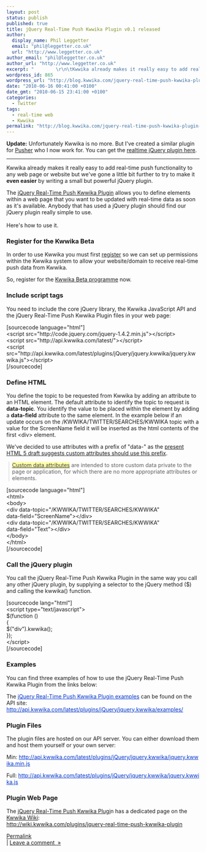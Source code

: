 ```yaml
---
layout: post
status: publish
published: true
title: jQuery Real-Time Push Kwwika Plugin v0.1 released
author:
  display_name: Phil Leggetter
  email: "phil@leggetter.co.uk"
  url: "http://www.leggetter.co.uk"
author_email: "phil@leggetter.co.uk"
author_url: "http://www.leggetter.co.uk"
excerpt: "        \r\n\tKwwika already makes it really easy to add real-time push functionality to any web page or website but we've gone a little bit further to try to make it even easier\_by writing a small but powerful jQuery plugin.\r\n\_\r\nThe jQuery Real-Time Push..."
wordpress_id: 865
wordpress_url: "http://blog.kwwika.com/jquery-real-time-push-kwwika-plugin-v01-relea"
date: "2010-06-16 00:41:00 +0100"
date_gmt: "2010-06-15 23:41:00 +0100"
categories:
  - Twitter
tags:
  - real-time web
  - Kwwika
permalink: "http://blog.kwwika.com/jquery-real-time-push-kwwika-plugin-v01-relea"
---
```


<p><strong>Update:</strong> Unfortunately Kwwika is no more. But I've created a similar plugin for <a href="http://pusher.com">Pusher</a> who I now work for. You can get the <a href="https://github.com/leggetter/jquery.realtime">realtime jQuery plugin here</a>.</p>
<hr />
<p>Kwwika already makes it really easy to add real-time push functionality to any web page or website but we've gone a little bit further to try to make it <strong>even easier</strong> by writing a small but powerful jQuery plugin.</p>
<p>The <a href="http://wiki.kwwika.com/plugins/jquery-real-time-push-kwwika-plugin">jQuery Real-Time Push Kwwika Plugin</a> allows you to define elements within a web page that you want to be updated with real-time data as soon as it's available. Anybody that has used a jQuery plugin should find our jQuery plugin really simple to use.<br />
<a id="more"></a><a id="more-865"></a><br />
Here's how to use it.</p>
<h3>Register for the Kwwika Beta</h3>
<p>In order to use Kwwika you must first <a href="http://kwwika.com/#getbeta">register</a> so we can set up permissions within the Kwwika system to allow your website/domain to receive real-time push data from Kwwika.</p>
<p>So, register for the <a href="http://kwwika.com/#getbeta">Kwwika Beta programme</a> now.</p>
<h3>Include script tags</h3>
<p>You need to include the core jQuery library, the Kwwika JavaScript API and the jQuery Real-Time Push Kwwika Plugin files in your web page:</p>
<p>[sourcecode language="html"]<br />
&lt;script src=&quot;http://code.jquery.com/jquery-1.4.2.min.js&quot;&gt;&lt;/script&gt;<br />
&lt;script src=&quot;http://api.kwwika.com/latest/&quot;&gt;&lt;/script&gt;<br />
&lt;script src=&quot;http://api.kwwika.com/latest/plugins/jQuery/jquery.kwwika/jquery.kwwika.js&quot;&gt;&lt;/script&gt;<br />
[/sourcecode]</p>
<h3>Define HTML</h3>
<p>You define the topic to be requested from Kwwika by adding an attribute to an HTML element. The default attribute to identify the topic to request is <strong>data-topic</strong>. You identify the value to be placed within the element by adding a <strong>data-field</strong> attribute to the same element. In the example below if an update occurs on the /KWWIKA/TWITTER/SEARCHES/KWWIKA topic with a value for the ScreenName field it will be inserted as the html contents of the first &lt;div&gt; element.</p>
<p>We've decided to use attributes with a prefix of "data-" as the <a href="http://dev.w3.org/html5/spec/Overview.html#custom-data-attribute">present HTML 5 draft suggests custom attributes should use this prefix</a>.</p>
<blockquote class="gmail_quote" style="margin-top: 0px; margin-right: 0px; margin-bottom: 0px; margin-left: 0.8ex; border-left-width: 1px; border-left-color: #cccccc; border-left-style: solid; padding-left: 1ex;"><p><a style="background-color: #ffffaa;" title="custom data attribute" href="http://dev.w3.org/html5/spec/Overview.html#custom-data-attribute"><span style="color: #444444;">Custom data attributes</span></a> are intended to store custom data private to the page or application, for which there are no more appropriate attributes or elements.</p></blockquote>
<p>[sourcecode language="html"]<br />
&lt;html&gt;<br />
    &lt;body&gt;<br />
        &lt;div data-topic=&quot;/KWWIKA/TWITTER/SEARCHES/KWWIKA&quot;<br />
     data-field=&quot;ScreenName&quot;&gt;&lt;/div&gt;<br />
        &lt;div data-topic=&quot;/KWWIKA/TWITTER/SEARCHES/KWWIKA&quot;<br />
     data-field=&quot;Text&quot;&gt;&lt;/div&gt;<br />
    &lt;/body&gt;<br />
&lt;/html&gt;<br />
[/sourcecode]</p>
<h3>Call the jQuery plugin</h3>
<p>You call the jQuery Real-Time Push Kwwika Plugin in the same way you call any other jQuery plugin, by supplying a selector to the jQuery method ($) and calling the kwwika() function.</p>
<p>[sourcecode lang="html"]<br />
&lt;script type=&quot;text/javascript&quot;&gt;<br />
    $(function ()<br />
    {<br />
        $(&quot;div&quot;).kwwika();<br />
    });<br />
&lt;/script&gt;<br />
[/sourcecode]</p>
<h3>Examples</h3>
<p>You can find three examples of how to use the jQuery Real-Time Push Kwwika Plugin from the links below:</p>
<p>The <a style="color: #0033cc; text-decoration: underline;" rel="nofollow" href="http://api.kwwika.com/latest/plugins/jQuery/jquery.kwwika/examples/">jQuery Real-Time Push Kwwika Plugin examples</a> can be found on the API site:<br />
<a style="color: #0033cc; text-decoration: underline;" rel="nofollow" href="http://api.kwwika.com/latest/plugins/jQuery/jquery.kwwika/examples/">http://api.kwwika.com/latest/plugins/jQuery/jquery.kwwika/examples/</a></p>
<h3>Plugin Files</h3>
<p>The plugin files are hosted on our API server. You can either download them and host them yourself or your own server:</p>
<p>Min: <a style="color: #0033cc; text-decoration: underline;" rel="nofollow" href="http://api.kwwika.com/latest/plugins/jQuery/jquery.kwwika/jquery.kwwika.min.js">http://api.kwwika.com/latest/plugins/jQuery/jquery.kwwika/jquery.kwwika.min.js</a></p>
<p>Full: <a style="color: #0033cc; text-decoration: underline;" rel="nofollow" href="http://api.kwwika.com/latest/plugins/jQuery/jquery.kwwika/jquery.kwwika.js">http://api.kwwika.com/latest/plugins/jQuery/jquery.kwwika/jquery.kwwika.js</a></p>
<h3>Plugin Web Page</h3>
<p>The <a href="http://wiki.kwwika.com/plugins/jquery-real-time-push-kwwika-plugin">jQuery Real-Time Push Kwwika Plugi</a>n has a dedicated page on the <a href="http://wiki.kwwika.com">Kwwika Wiki</a>:<br />
<a href="http://wiki.kwwika.com/plugins/jquery-real-time-push-kwwika-plugin">http://wiki.kwwika.com/plugins/jquery-real-time-push-kwwika-plugin</a></p>
<p><a href="http://blog.kwwika.com/jquery-real-time-push-kwwika-plugin-v01-relea">Permalink</a><br />
| <a href="http://blog.kwwika.com/jquery-real-time-push-kwwika-plugin-v01-relea#comment">Leave a comment  »</a></p>
